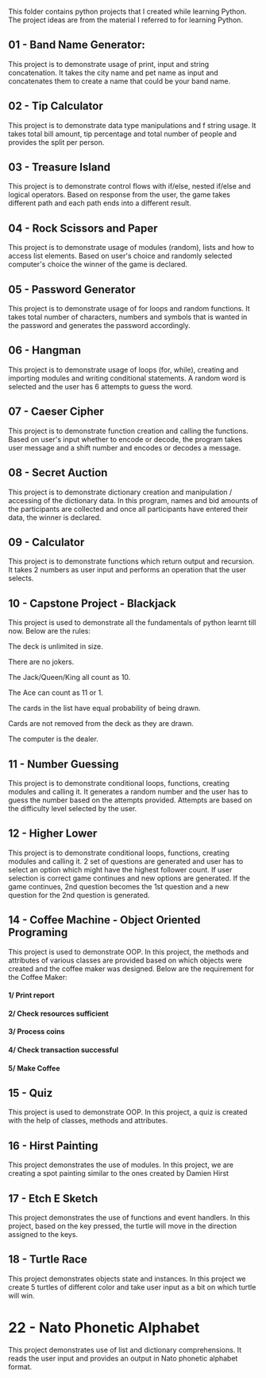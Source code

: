 This folder contains python projects that I created while learning Python.
The project ideas are from the material I referred to for learning Python.

## 01 - Band Name Generator:
This project is to demonstrate usage of print, input and string concatenation. It takes the city name and pet name as input and concatenates them to create a name that could be your band name.

## 02 - Tip Calculator
This project is to demonstrate data type manipulations and f string usage. It takes total bill amount, tip percentage and total number of people and provides the split per person.

## 03 - Treasure Island
This project is to demonstrate control flows with if/else, nested if/else and logical operators. Based on response from the user, the game takes different path and each path ends into a different result.

## 04 - Rock Scissors and Paper
This project is to demonstrate usage of modules (random), lists and how to access list elements. Based on user's choice and randomly selected computer's choice the winner of the game is declared.

## 05 - Password Generator
This project is to demonstrate usage of for loops and random functions. It takes total number of characters, numbers and symbols that is wanted in the password and generates the password accordingly.

## 06 - Hangman
This project is to demonstrate usage of loops (for, while), creating and importing modules and writing conditional statements. A random word is selected and the user has 6 attempts to guess the word.

## 07 - Caeser Cipher
This project is to demonstrate function creation and calling the functions. Based on user's input whether to encode or decode, the program takes user message and a shift number and encodes or decodes a message.

## 08 - Secret Auction
This project is to demonstrate dictionary creation and manipulation / accessing of the dictionary data. 
In this program, names and bid amounts of the participants are collected and once all participants have entered their data, the winner is declared.

## 09 - Calculator
This project is to demonstrate functions which return output and recursion. It takes 2 numbers as user input and performs an operation that the user selects.

## 10 - Capstone Project - Blackjack
This project is used to demonstrate all the fundamentals of python learnt till now. Below are the rules:

The deck is unlimited in size.

There are no jokers.

The Jack/Queen/King all count as 10.

The Ace can count as 11 or 1.

The cards in the list have equal probability of being drawn.

Cards are not removed from the deck as they are drawn.

The computer is the dealer.

## 11 - Number Guessing
This project is to demonstrate conditional loops, functions, creating modules and calling it. It generates a random number and the user has to guess the number based on the attempts provided. Attempts are based on the difficulty level selected by the user.

## 12 - Higher Lower
This project is to demonstrate conditional loops, functions, creating modules and calling it. 2 set of questions are generated and user has to select an option which might have the highest follower count. If user selection is correct game continues and new options are generated. If the game continues, 2nd question becomes the 1st question and a new question for the 2nd question is generated.

## 14 - Coffee Machine - Object Oriented Programing
This project is used to demonstrate OOP. In this project, the methods and attributes of various classes are provided based on which objects were created and the coffee maker was designed. Below are the requirement for the Coffee Maker:
#### 1/ Print report
#### 2/ Check resources sufficient
#### 3/ Process coins
#### 4/ Check transaction successful
#### 5/ Make Coffee

## 15 - Quiz
This project is used to demonstrate OOP. In this project, a quiz is created with the help of classes, methods and attributes.

## 16 - Hirst Painting
This project demonstrates the use of modules. In this project, we are creating a spot painting similar to the ones created by Damien Hirst

## 17 - Etch E Sketch
This project demonstrates the use of functions and event handlers. In this project, based on the key pressed, the turtle will move in the direction assigned to the keys.

## 18 - Turtle Race
This project demonstrates objects state and instances. In this project we create 5 turtles of different color and take user input as a bit on which turtle will win.

# 22 - Nato Phonetic Alphabet
This project demonstrates use of list and dictionary comprehensions. It reads the user input and provides an output in Nato phonetic alphabet format.